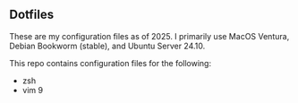 ## Dotfiles

These are my configuration files as of 2025. I primarily use MacOS Ventura, Debian Bookworm (stable), and Ubuntu Server 24.10.

This repo contains configuration files for the following:

* zsh
* vim 9
